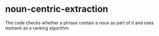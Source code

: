 # noun-centric-extraction
The code checks whether a phrase contain a noun as part of it and uses textrank as a ranking algorithm
